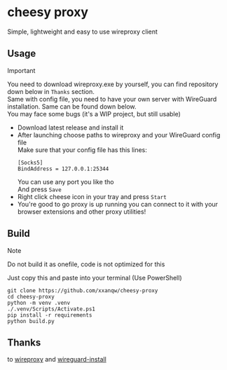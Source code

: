 # cheesy proxy
Simple, lightweight and easy to use wireproxy client

## Usage
>[!IMPORTANT]  
>You need to download wireproxy.exe by yourself, you can find repository down below in `Thanks` section.  
>Same with config file, you need to have your own server with WireGuard installation. Same can be found down below.   
>You may face some bugs (it's a WIP project, but still usable)

- Download latest release and install it
- After launching choose paths to wireproxy and your WireGuard config file  
  Make sure that your config file has this lines:  
  ```
  [Socks5]
  BindAddress = 127.0.0.1:25344
  ```
  You can use any port you like tho  
  And press `Save`
- Right click cheese icon in your tray and press `Start`
- You're good to go proxy is up running you can connect to it with your browser extensions and other proxy utilities!

## Build
>[!NOTE]  
>Do not build it as onefile, code is not optimized for this

Just copy this and paste into your terminal (Use PowerShell)
```
git clone https://github.com/xxanqw/cheesy-proxy
cd cheesy-proxy
python -m venv .venv
./.venv/Scripts/Activate.ps1
pip install -r requirements
python build.py
```

## Thanks
to [wireproxy](https://github.com/pufferffish/wireproxy) and [wireguard-install](https://github.com/hwdsl2/wireguard-install)